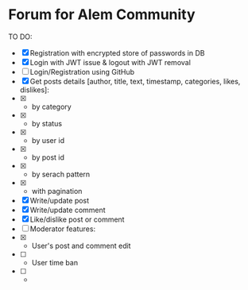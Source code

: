 # Forum for Alem Community

TO DO:
- [x] Registration with encrypted store of passwords in DB
- [x] Login with JWT issue & logout with JWT removal
- [ ] Login/Registration using GitHub
- [x] Get posts details [author, title, text, timestamp, categories, likes, dislikes]: 
- [x] - by category
- [x] - by status
- [x] - by user id
- [x] - by post id
- [x] - by serach pattern
- [x] - with pagination
- [x] Write/update post
- [x] Write/update comment
- [x] Like/dislike post or comment
- [ ] Moderator features:
- [x] - User's post and comment edit
- [ ] - User time ban
- [ ] - 